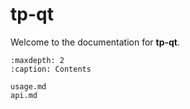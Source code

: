 # tp-qt

Welcome to the documentation for **tp-qt**.

```{toctree}
:maxdepth: 2
:caption: Contents

usage.md
api.md